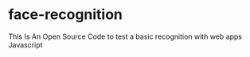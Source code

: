 # face-recognition
This Is An Open Source Code to test a basic recognition with web apps Javascript
